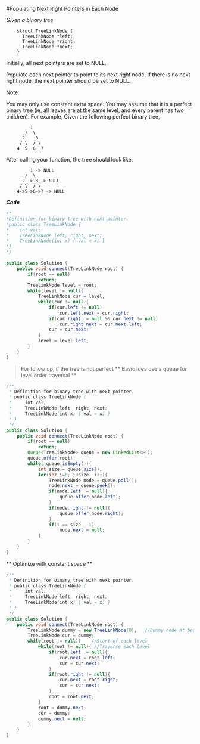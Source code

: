 #Populating Next Right Pointers in Each Node

*Given a binary tree*
```
    struct TreeLinkNode {
      TreeLinkNode *left;
      TreeLinkNode *right;
      TreeLinkNode *next;
    }
```
Initially, all next pointers are set to NULL.

Populate each next pointer to point to its next right node. If there is no next right node, the next pointer should be set to NULL.

Note:

You may only use constant extra space.
You may assume that it is a perfect binary tree (ie, all leaves are at the same level, and every parent has two children).
For example,
Given the following perfect binary tree,
```
         1
       /  \
      2    3
     / \  / \
    4  5  6  7
```
After calling your function, the tree should look like:
```
         1 -> NULL
       /  \
      2 -> 3 -> NULL
     / \  / \
    4->5->6->7 -> NULL
```

**_Code_** 
```java
/*
*Definition for binary tree with next pointer.
*public class TreeLinkNode {
*    int val;
*    TreeLinkNode left, right, next;
*    TreeLinkNode(int x) { val = x; }
*}
*/
 
public class Solution {
    public void connect(TreeLinkNode root) {
        if(root == null)
            return;
        TreeLinkNode level = root;
        while(level != null){
            TreeLinkNode cur = level;
            while(cur != null){
                if(cur.left != null)
                    cur.left.next = cur.right;
                if(cur.right != null && cur.next != null)
                    cur.right.next = cur.next.left;
                cur = cur.next;
            }
            level = level.left;
        }
    }
}
```
> For follow up, if the tree is not perfect
** Basic idea use a queue for level order traversal **
```java
/**
 * Definition for binary tree with next pointer.
 * public class TreeLinkNode {
 *     int val;
 *     TreeLinkNode left, right, next;
 *     TreeLinkNode(int x) { val = x; }
 * }
 */
public class Solution {
    public void connect(TreeLinkNode root) {
        if(root == null)
            return;
        Queue<TreeLinkNode> queue = new LinkedList<>();
        queue.offer(root);
        while(!queue.isEmpty()){
            int size = queue.size();
            for(int i=0; i<size; i++){
                TreeLinkNode node = queue.poll();
                node.next = queue.peek();
                if(node.left != null){
                    queue.offer(node.left);
                }
                if(node.right != null){
                    queue.offer(node.right);
                }
                if(i == size - 1)
                    node.next = null;
            }
        }
    }
}
```
** Optimize with constant space **
```java
/**
 * Definition for binary tree with next pointer.
 * public class TreeLinkNode {
 *     int val;
 *     TreeLinkNode left, right, next;
 *     TreeLinkNode(int x) { val = x; }
 * }
 */
public class Solution {
    public void connect(TreeLinkNode root) {
        TreeLinkNode dummy = new TreeLinkNode(0);   //Dummy node at beginning of each level
        TreeLinkNode cur = dummy;
        while(root != null){    //Start of each level
            while(root != null){ //Traverse each level
                if(root.left != null){
                    cur.next = root.left;
                    cur = cur.next;
                }
                if(root.right != null){
                    cur.next = root.right;
                    cur = cur.next;
                }
                root = root.next;
            }
            root = dummy.next;
            cur = dummy; 
            dummy.next = null;
        }
    }
}
```
